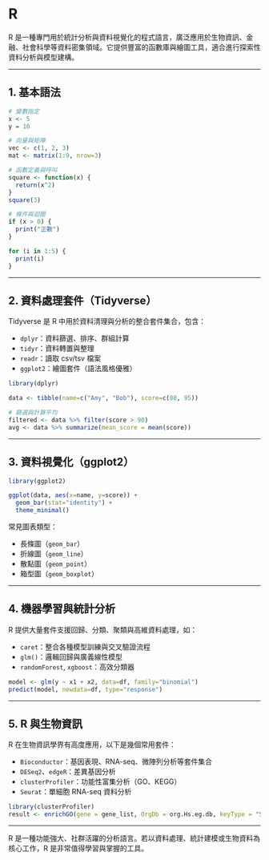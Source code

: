 # R

R 是一種專門用於統計分析與資料視覺化的程式語言，廣泛應用於生物資訊、金融、社會科學等資料密集領域。它提供豐富的函數庫與繪圖工具，適合進行探索性資料分析與模型建構。

---

## 1. 基本語法

```r
# 變數指定
x <- 5
y = 10

# 向量與矩陣
vec <- c(1, 2, 3)
mat <- matrix(1:9, nrow=3)

# 函數定義與呼叫
square <- function(x) {
  return(x^2)
}
square(3)

# 條件與迴圈
if (x > 0) {
  print("正數")
}

for (i in 1:5) {
  print(i)
}
```

---

## 2. 資料處理套件（Tidyverse）

Tidyverse 是 R 中用於資料清理與分析的整合套件集合，包含：

* `dplyr`：資料篩選、排序、群組計算
* `tidyr`：資料轉置與整理
* `readr`：讀取 csv/tsv 檔案
* `ggplot2`：繪圖套件（語法風格優雅）

```r
library(dplyr)

data <- tibble(name=c("Amy", "Bob"), score=c(88, 95))

# 篩選與計算平均
filtered <- data %>% filter(score > 90)
avg <- data %>% summarize(mean_score = mean(score))
```

---

## 3. 資料視覺化（ggplot2）

```r
library(ggplot2)

ggplot(data, aes(x=name, y=score)) +
  geom_bar(stat="identity") +
  theme_minimal()
```

常見圖表類型：

* 長條圖（`geom_bar`）
* 折線圖（`geom_line`）
* 散點圖（`geom_point`）
* 箱型圖（`geom_boxplot`）

---

## 4. 機器學習與統計分析

R 提供大量套件支援回歸、分類、聚類與高維資料處理，如：

* `caret`：整合各種模型訓練與交叉驗證流程
* `glm()`：邏輯回歸與廣義線性模型
* `randomForest`, `xgboost`：高效分類器

```r
model <- glm(y ~ x1 + x2, data=df, family="binomial")
predict(model, newdata=df, type="response")
```

---

## 5. R 與生物資訊

R 在生物資訊學界有高度應用，以下是幾個常用套件：

* `Bioconductor`：基因表現、RNA-seq、微陣列分析等套件集合
* `DESeq2`、`edgeR`：差異基因分析
* `clusterProfiler`：功能性富集分析（GO、KEGG）
* `Seurat`：單細胞 RNA-seq 資料分析

```r
library(clusterProfiler)
result <- enrichGO(gene = gene_list, OrgDb = org.Hs.eg.db, keyType = "SYMBOL", ont = "BP")
```

---

R 是一種功能強大、社群活躍的分析語言。若以資料處理、統計建模或生物資料為核心工作，R 是非常值得學習與掌握的工具。
